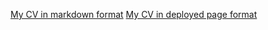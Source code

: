 [My CV in markdown format](https://github.com/Askirka/rsschool-cv/blob/main/cv.md)
[My CV in deployed page format](https://askirka.github.io/rsschool-cv/)
